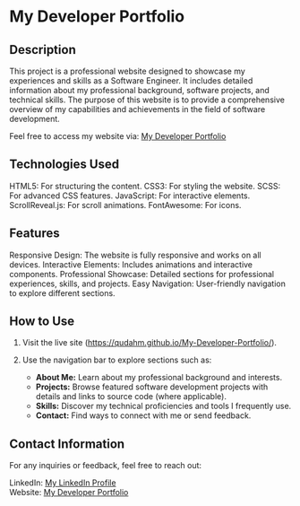 # My Developer Portfolio

## Description
This project is a professional website designed to showcase my experiences and skills as a Software Engineer. It includes detailed information about my professional background, software projects, and technical skills. The purpose of this website is to provide a comprehensive overview of my capabilities and achievements in the field of software development.

Feel free to access my website via: [My Developer Portfolio](https://qudahm.github.io/My-Developer-Portfolio/)

## Technologies Used
HTML5: For structuring the content.
CSS3: For styling the website.
SCSS: For advanced CSS features.
JavaScript: For interactive elements.
ScrollReveal.js: For scroll animations.
FontAwesome: For icons.

## Features
Responsive Design: The website is fully responsive and works on all devices.
Interactive Elements: Includes animations and interactive components.
Professional Showcase: Detailed sections for professional experiences, skills, and projects.
Easy Navigation: User-friendly navigation to explore different sections.

## How to Use
1. Visit the live site (https://qudahm.github.io/My-Developer-Portfolio/).

2. Use the navigation bar to explore sections such as:
    * <b>About Me:</b> Learn about my professional background and interests.
    * <b>Projects:</b> Browse featured software development projects with details and links to source code (where applicable).
    * <b>Skills:</b> Discover my technical proficiencies and tools I frequently use.
    * <b>Contact:</b> Find ways to connect with me or send feedback.


## Contact Information
For any inquiries or feedback, feel free to reach out:

LinkedIn: <a href ="https://www.linkedin.com/in/qudahm/"> My LinkedIn Profile <a> <br>
Website: <a href ="https://qudahm.github.io/My-Developer-Portfolio/"> My Developer Portfolio </a>
